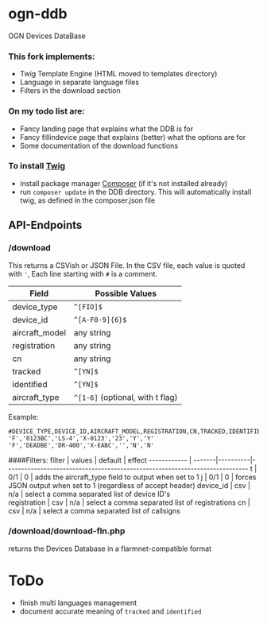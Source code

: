 # ogn-ddb
OGN Devices DataBase

### This fork implements:
* Twig Template Engine (HTML moved to templates directory)
* Language in separate language files 
* Filters in the download section

### On my todo list are:
* Fancy landing page that explains what the DDB is for
* Fancy fillindevice page that explains (better) what the options are for
* Some documentation of the download functions

### To install [Twig](http://twig.sensiolabs.org)
* install package manager [Composer](http://getcomposer.org) (if it's not installed already)
* run `composer update` in the DDB directory. This will automatically install twig, as defined in the composer.json file

## API-Endpoints
### /download
This returns a CSVish or JSON File. In the CSV file, each value is quoted with `'`,
Each line starting with `#` is a comment.

Field           | Possible Values
--------------- | -------------------------------
device\_type    | `^[FIO]$` 
device\_id      | `^[A-F0-9]{6}$`
aircraft\_model | any string
registration    | any string
cn              | any string
tracked         | `^[YN]$`
identified      | `^[YN]$`
aircraft_type   | `^[1-6]` (optional, with t flag)

Example:
```
#DEVICE_TYPE,DEVICE_ID,AIRCRAFT_MODEL,REGISTRATION,CN,TRACKED,IDENTIFIED
'F','0123BC','LS-4','X-0123','23','Y','Y'
'F','DEADBE','DR-400','X-EABC','','N','N'
```

####Filters:
filter       | values | default  | effect
------------ | -------|----------|----------------------------------------------------------------------------
t            | 0/1    | 0        | adds the aircraft_type field to output when set to 1
j            | 0/1    | 0        | forces JSON output when set to 1 (regardless of accept header) 
device\_id   | csv    | n/a      | select a comma separated list of device ID's              
registration | csv    | n/a      | select a comma separated list of registrations
cn           | csv    | n/a      | select a comma separated list of callsigns

### /download/download-fln.php
returns the Devices Database in a flarmnet-compatible format

# ToDo
- finish multi languages management
- document accurate meaning of `tracked` and `identified`
